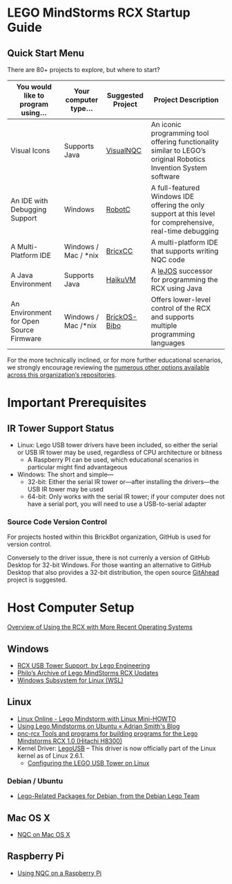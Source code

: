 # LEGO MindStorms RCX Startup Guide

## Quick Start Menu
There are 80+ projects to explore, but where to start?

| You would like to program using… | Your computer type… | Suggested Project | Project Description |
|----------------------------------|---------------------|-------------------|---------------------|
| Visual Icons | Supports Java | [VisualNQC](https://github.com/BrickBot/VisualNQC) | An iconic programming tool offering functionality similar to LEGO’s original Robotics Invention System software |
| An IDE with Debugging Support | Windows | [RobotC](https://github.com/BrickBot/RobotC) | A full-featured Windows IDE offering the only support at this level for comprehensive, real-time debugging |
| A Multi-Platform IDE | Windows / Mac / \*nix | [BricxCC](https://github.com/BrickBot/BricxCC) | A multi-platform IDE that supports writing NQC code |
| A Java Environment | Supports Java | [HaikuVM](https://github.com/BrickBot/HaikuVM) | A [leJOS](https://github.com/BrickBot/leJOS-RCX) successor for programming the RCX using Java |
| An Environment for Open Source Firmware | Windows / Mac /\*nix | [BrickOS-Bibo](https://github.com/BrickBot/BrickOS-Bibo) | Offers lower-level control of the RCX and supports multiple programming languages |

For the more technically inclined, or for more further educational scenarios, we strongly encourage reviewing the [numerous other options available across this organization’s repositories](Project-Index.md).

# Important Prerequisites

## IR Tower Support Status
  + Linux:  Lego USB tower drivers have been included, so either the serial or USB IR tower may be used, regardless of CPU architecture or bitness
    - A Raspberry PI can be used, which educational scenarios in particular might find advantageous
  + Windows:  The short and simple—
    - 32-bit:  Either the serial IR tower or—after installing the drivers—the USB IR tower may be used
    - 64-bit:  Only works with the serial IR tower; if your computer does not have a serial port, you will need to use a USB-to-serial adapter

### Source Code Version Control
For projects hosted within this BrickBot organization, GitHub is used for version control.

Conversely to the driver issue, there is not currenly a version of GitHub Desktop for 32-bit Windows.
For those wanting an alternative to GitHub Desktop that also provides a 32-bit distribution,
the open source [GitAhead](http://gitahead.com/) project is suggested.


# Host Computer Setup
[Overview of Using the RCX with More Recent Operating Systems](http://www.johnholbrook.us/RCX_guide.html)

## Windows
* [RCX USB Tower Support, by Lego Engineering](http://www.legoengineering.com/rcx-usb-tower-support/)
* [Philo’s Archive of Lego MindStorms RCX Updates](https://www.philohome.com/sdk25/sdk25.htm)
* [Windows Subsystem for Linux (WSL)](https://learn.microsoft.com/en-us/windows/wsl/about)

<!--
WSL now supports graphical capabilities
  - To run graphical Linux applications if using the Ubuntu bash shell
    1. Install [VcXsrv X-server for Windows](http://vcxsrv.sf.net/)
    2. Configure bash to use the local X server by updating `~/.bashrc`
    3. Run `echo "export DISPLAY=localhost:0.0" >> ~/.bashrc` to append the update to the `~/.bashrc` file
    4. To make the changes take effect, restart bash or run `. ~/.bashrc`
    5. For additional details, see [Running Graphical Linux Applications on WSL](https://seanthegeek.net/234/graphical-linux-applications-bash-ubuntu-windows/)
-->

## Linux
* [Linux Online - Lego Mindstorm with Linux Mini-HOWTO](http://www.linux.org/docs/ldp/howto/Lego/)
* [Using Lego Mindstorms on Ubuntu « Adrian Smith's Blog](http://www.17od.com/2013/01/13/using-lego-mindstorms-on-ubuntu/)
* [pnc-rcx Tools and programs for building programs for the Lego Mindstorms RCX 1.0 (Hitachi H8300)](https://github.com/pnc/rcx)
* Kernel Driver: [LegoUSB](http://legousb.sourceforge.net/) – This driver is now officially part of the Linux kernel as of Linux 2.6.1.
  + [Configuring the LEGO USB Tower on Linux](https://pbrick.info/index.html-p=8.html)

### Debian / Ubuntu
* [Lego-Related Packages for Debian, from the Debian Lego Team](https://qa.debian.org/developer.php?login=debian-lego-team%40lists.alioth.debian.org)

## Mac OS X
* [NQC on Mac OS X](https://github.com/Glitchbone/mindstorms-rcx-osx-tools)

## Raspberry Pi
* [Using NQC on a Raspberry Pi](https://minordiscoveries.wordpress.com/2014/01/20/using-nqc-on-a-raspberry-pi-to-program-a-lego-mindstorms-rcx-brick/)

